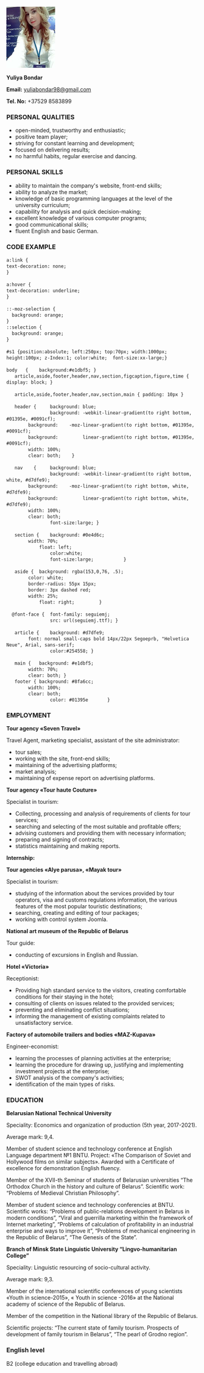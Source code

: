 ![My photo](my_photo_for_cv.jpg)

**Yuliya Bondar**

**Email:** yuliabondar98@gmail.com

**Tel. No:** +37529 8583899
### PERSONAL QUALITIES
* open-minded, trustworthy and enthusiastic;
* positive team player;
* striving for constant learning and development;
* focused on delivering results;
* no harmful habits, regular exercise and dancing.
### PERSONAL SKILLS 
* ability to maintain the company's website, front-end skills;
* ability to analyze the market;
* knowledge of basic programming languages at the level of the university curriculum;
* capability for analysis and quick decision-making;
* excellent knowledge of various computer programs;
* good communicational skills;
* fluent English and basic German.
### CODE EXAMPLE
```
a:link {
text-decoration: none;
}

a:hover {
text-decoration: underline;
}

::-moz-selection {
  background: orange;
}
::selection {
  background: orange;
}

#s1 {position:absolute; left:250px; top:70px; width:1000px; height:100px; z-Index:1; color:white;  font-size:xx-large;}

body   { 	background:#e1dbf5; }	
   article,aside,footer,header,nav,section,figcaption,figure,time { display: block; }	

   article,aside,footer,header,nav,section,main { padding: 10px }				

   header { 	background: blue;
                background: -webkit-linear-gradient(to right bottom, #01395e, #0091cf); 
		background:    -moz-linear-gradient(to right bottom, #01395e, #0091cf);
		background:         linear-gradient(to right bottom, #01395e, #0091cf);
		width: 100%; 	
		clear: both; 	}	

   nav 	  { 	background: blue;
                background: -webkit-linear-gradient(to right bottom, white, #d7dfe9); 
		background:    -moz-linear-gradient(to right bottom, white, #d7dfe9);
		background:         linear-gradient(to right bottom, white, #d7dfe9);
		width: 100%; 	
		clear: both; 		
                font-size:large; }

   section {	background: #0e4d6c; 	
		width: 70%; 		
	        float: left;  
                color:white; 
                font-size:large;		   }   

   aside {	background: rgba(153,0,76, .5); 
		color: white; 			
		border-radius: 55px 15px;	
		border: 3px dashed red; 	
		width: 25%; 		
	        float: right; 		  }

  @font-face {  font-family: seguiemj;  
                src: url(seguiemj.ttf); }

   article { 	background: #d7dfe9; 	
		font: normal small-caps bold 14px/22px Segoeprb, "Helvetica Neue", Arial, sans-serif; 
                color:#254558; }

   main {	background: #e1dbf5;	
		width: 70%; 	
		clear: both; }		
   footer {	background: #8fa6cc;                 	
		width: 100%; 		
		clear: both;
                color: #01395e 		 }
```
### EMPLOYMENT
**Tour agency «Seven Travel»**

Travel Agent, marketing specialist, assistant of the site administrator:
* tour sales;
* working with the site, front-end skills;
* maintaining of the advertising platforms;
* market analysis;
* maintaining of expense report on advertising platforms.

**Tour agency «Tour haute Couture»**

Specialist in tourism:
* Collecting, processing and analysis of requirements of clients for tour services;
* searching and selecting of the most suitable and profitable offers;
* advising customers and providing them with necessary information;
* preparing and  signing of contracts;
* statistics maintaining and making reports.

**Internship:**

**Tour agencies «Alye parusa», «Mayak tour»**

Specialist in tourism:
* studying of the information about the services provided by tour operators, visa and customs regulations information, the various features of the most popular touristic destinations;
* searching, creating and editing of tour packages;
* working with control system Joomla.

**National art museum of the Republic of Belarus**

Tour guide:
* conducting of excursions in English and Russian.

**Hotel «Victoria»**

Receptionist:
* Providing high standard service to the visitors, creating comfortable conditions for their staying in the hotel;
* consulting of clients on issues related to the provided services;
* preventing and eliminating conflict situations;
* informing the management of existing complaints related to unsatisfactory service.

**Factory of automobile trailers and bodies «MAZ-Kupava»**

Engineer-economist:
* learning the processes of planning activities at the enterprise;
* learning the procedure for drawing up, justifying and implementing investment projects at the enterprise;
* SWOT analysis of the company's activities;
* identification of the main types of risks.
### EDUCATION
**Belarusian National Technical University**

Speciality: Economics and organization of production (5th year, 2017-2021).

Average mark: 9,4.

Member of student science and technology conference at English Language department №1 BNTU. Project: «The Comparison of Soviet and Hollywood films on similar subjects». Awarded with a Certificate of excellence for demonstration English fluency.

Member of the XVII-th Seminar of students of Belarusian universities “The Orthodox Church in the history and culture of Belarus”. Scientific work: “Problems of Medieval Christian Philosophy”.

Member of student science and technology conferencies at BNTU. Scientific works: “Problems of public-relations development in Belarus in modern conditions”, “Viral and guerrilla marketing within the framework of Internet marketing”, “Problems of calculation of profitability in an industrial enterprise and ways to improve it”, “Problems of mechanical engineering in the Republic of Belarus”, “The Genesis of the State”.

**Branch of Minsk State Linguistic University “Lingvo-humanitarian College”**

Speciality: Linguistic resourcing of socio-cultural activity. 

Average mark: 9,3.

Member of the international scientific conferences of young scientists «Youth in science-2015», « Youth in science -2016» at the National academy of science of the Republic of Belarus. 

Member of the competition in the National library of the Republic of Belarus. 

Scientific projects: “The current state of family tourism. Prospects of development of family tourism in Belarus”, “The pearl of Grodno region”.
### English level
B2 (college education and travelling abroad)
